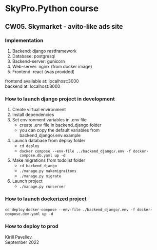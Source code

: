 # SkyPro.Python course
## CW05. Skymarket - avito-like ads site

### Implementation

1. Backend: django restframework
2. Database: postgresql 
3. Backend-server: gunicorn
4. Web-server: nginx (from docker image)
5. Frontend: react (was provided)

frontend available at: localhost:3000  
backend at: localhost:8000

### How to launch django project in development

1. Create virtual environment
2. Install dependencies
3. Set environment variables in .env file
   - create .env file in backend_django folder
   - you can copy the default variables from backend_django/.env.example
4. Launch database from deploy folder
   - `cd deploy`
   - `docker compose --env-file ../backend_django/.env -f docker-compose.db.yaml up -d`
5. Make migrations from todolist folder
   - `cd backend_django`
   - `./manage.py makemigraitons`
   - `./manage.py migrate`
6. Launch project
   - `./manage.py runserver`

### How to launch dockerized project

`cd deploy`
`docker-compose --env-file ./backend_django/.env -f docker-compose.dev.yaml up -d`

### How to deploy to prod


Kirill Paveliev  
September 2022